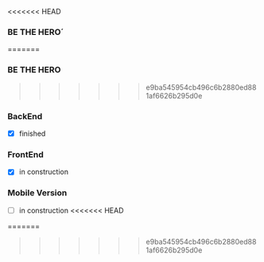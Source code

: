 <<<<<<< HEAD
### BE THE HERO´
=======
### BE THE HERO
>>>>>>> e9ba545954cb496c6b2880ed881af6626b295d0e

### BackEnd

- [x] finished

### FrontEnd

- [x] in construction

### Mobile Version

- [ ] in construction 
<<<<<<< HEAD

=======
>>>>>>> e9ba545954cb496c6b2880ed881af6626b295d0e
